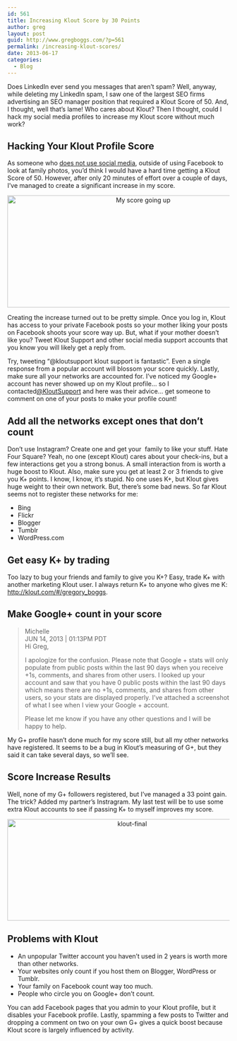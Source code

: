 ```yaml
---
id: 561
title: Increasing Klout Score by 30 Points
author: greg
layout: post
guid: http://www.gregboggs.com/?p=561
permalink: /increasing-klout-scores/
date: 2013-06-17
categories:
  - Blog
---
```

Does LinkedIn ever send you messages that aren&#8217;t spam? Well, anyway, while deleting my LinkedIn spam, I saw one of the largest SEO firms advertising an SEO manager position that required a Klout Score of 50. And, I thought, well that&#8217;s lame! Who cares about Klout? Then I thought, could I hack my social media profiles to increase my Klout score without much work?

## Hacking Your Klout Profile Score

As someone who [does not use social media][1], outside of using Facebook to look at family photos, you&#8217;d think I would have a hard time getting a Klout Score of 50. However, after only 20 minutes of effort over a couple of days, I&#8217;ve managed to create a significant increase in my score.

<p style="text-align: center;">
  <img class="aligncenter size-full wp-image-574" alt="My score going up" src="http://www.gregboggs.com/wp-content/uploads/2013/06/hacking-my-klout.png" width="600" height="254" />
</p>

Creating the increase turned out to be pretty simple. Once you log in, Klout has access to your private Facebook posts so your mother liking your posts on Facebook shoots your score way up. But, what if your mother doesn&#8217;t like you? Tweet Klout Support and other social media support accounts that you know you will likely get a reply from.

Try, tweeting &#8220;@kloutsupport klout support is fantastic&#8221;. Even a single response from a popular account will blossom your score quickly. Lastly, make sure all your networks are accounted for. I&#8217;ve noticed my Google+ account has never showed up on my Klout profile&#8230; so I contacted[@KloutSupport][2] and here was their advice&#8230; get someone to comment on one of your posts to make your profile count!

## Add all the networks except ones that don&#8217;t count

Don&#8217;t use Instagram? Create one and get your  family to like your stuff. Hate Four Square? Yeah, no one (except Klout) cares about your check-ins, but a few interactions get you a strong bonus. A small interaction from is worth a huge boost to Klout. Also, make sure you get at least 2 or 3 friends to give you K+ points. I know, I know, it&#8217;s stupid. No one uses K+, but Klout gives huge weight to their own network. But, there&#8217;s some bad news. So far Klout seems not to register these networks for me:

  * Bing
  * Flickr
  * Blogger
  * Tumblr
  * WordPress.com

## Get easy K+ by trading

Too lazy to bug your friends and family to give you K+? Easy, trade K+ with another marketing Klout user. I always return K+ to anyone who gives me K: <http://klout.com/#/gregory_boggs>.

## Make Google+ count in your score

> Michelle  
> JUN 14, 2013 | 01:13PM PDT  
> Hi Greg,
> 
> I apologize for the confusion. Please note that Google + stats will only populate from public posts within the last 90 days when you receive +1s, comments, and shares from other users. I looked up your account and saw that you have 0 public posts within the last 90 days which means there are no +1s, comments, and shares from other users, so your stats are displayed properly. I’ve attached a screenshot of what I see when I view your Google + account.
> 
> Please let me know if you have any other questions and I will be happy to help.

My G+ profile hasn&#8217;t done much for my score still, but all my other networks have registered. It seems to be a bug in Klout&#8217;s measuring of G+, but they said it can take several days, so we&#8217;ll see.

## Score Increase Results

Well, none of my G+ followers registered, but I&#8217;ve managed a 33 point gain. The trick? Added my partner&#8217;s Instragram. My last test will be to use some extra Klout accounts to see if passing K+ to myself improves my score.

<p style="text-align: center;">
  <img class="aligncenter  wp-image-584" alt="klout-final" src="http://www.gregboggs.com/wp-content/uploads/2013/06/klout-final.png" width="550" height="230" />
</p>

## Problems with Klout

  * An unpopular Twitter account you haven&#8217;t used in 2 years is worth more than other networks.
  * Your websites only count if you host them on Blogger, WordPress or Tumblr.
  * Your family on Facebook count way too much.
  * People who circle you on Google+ don&#8217;t count.

You can add Facebook pages that you admin to your Klout profile, but it disables your Facebook profile. Lastly, spamming a few posts to Twitter and dropping a comment on two on your own G+ gives a quick boost because Klout score is largely influenced by activity.

 [1]: http://klout.com/gregory_boggs "My Klout Profile"
 [2]: https://twitter.com/KloutSupport "Klout Support"